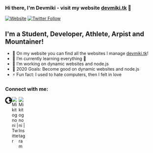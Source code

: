 ### Hi there, I'm Devmiki - visit my website [devmiki.tk][website] 👋

[![Website](https://img.shields.io/website?label=devmiki.tk&style=for-the-badge&url=https%3A%2F%2Fdevmiki.tk)](https://devmiki.tk)
[![Twitter Follow](https://img.shields.io/twitter/follow/Mikitognoni?color=1DA1F2&logo=twitter&style=for-the-badge)](https://twitter.com/intent/follow?original_referer=https%3A%2F%2Fgithub.com%2FDeveloperMikitognoni&screen_name=Devmiki)

## I'm a Student, Developer, Athlete, Arpist and Mountainer!

- 🔭 On my website you can find all the websites I manage [devmiki.tk][website]!
- 🌱 I’m currently learning everything 🤣
- 👯 I’m working on dynamic websites and node.js
- 🥅 2020 Goals: Become good on dynamic websites and node.js
- ⚡ Fun fact: I used to hate computers, then I felt in love

### Connect with me:

[<img align="left" alt="devmiki.tk" width="22px" src="https://raw.githubusercontent.com/iconic/open-iconic/master/svg/globe.svg" />][website]
[<img align="left" alt="Mikitognoni | Twitter" width="22px" src="https://cdn.jsdelivr.net/npm/simple-icons@v3/icons/twitter.svg" />][twitter]
[<img align="left" alt="Mikitognoni | Instagram" width="22px" src="https://cdn.jsdelivr.net/npm/simple-icons@v3/icons/instagram.svg" />][instagram]

<br />
<!--
### Languages and Tools:

[<img align="left" alt="Visual Studio Code" width="26px" src="https://raw.githubusercontent.com/github/explore/80688e429a7d4ef2fca1e82350fe8e3517d3494d/topics/visual-studio-code/visual-studio-code.png" />][webdevplaylist]
[<img align="left" alt="HTML5" width="26px" src="https://raw.githubusercontent.com/github/explore/80688e429a7d4ef2fca1e82350fe8e3517d3494d/topics/html/html.png" />][webdevplaylist]
[<img align="left" alt="CSS3" width="26px" src="https://raw.githubusercontent.com/github/explore/80688e429a7d4ef2fca1e82350fe8e3517d3494d/topics/css/css.png" />][cssplaylist]
[<img align="left" alt="Sass" width="26px" src="https://raw.githubusercontent.com/github/explore/80688e429a7d4ef2fca1e82350fe8e3517d3494d/topics/sass/sass.png" />][cssplaylist]
[<img align="left" alt="JavaScript" width="26px" src="https://raw.githubusercontent.com/github/explore/80688e429a7d4ef2fca1e82350fe8e3517d3494d/topics/javascript/javascript.png" />][jsplaylist]
[<img align="left" alt="React" width="26px" src="https://raw.githubusercontent.com/github/explore/80688e429a7d4ef2fca1e82350fe8e3517d3494d/topics/react/react.png" />][reactplaylist]
[<img align="left" alt="Gatsby" width="26px" src="https://raw.githubusercontent.com/github/explore/e94815998e4e0713912fed477a1f346ec04c3da2/topics/gatsby/gatsby.png" />][webdevplaylist]
[<img align="left" alt="GraphQL" width="26px" src="https://raw.githubusercontent.com/github/explore/80688e429a7d4ef2fca1e82350fe8e3517d3494d/topics/graphql/graphql.png" />][webdevplaylist]
[<img align="left" alt="Node.js" width="26px" src="https://raw.githubusercontent.com/github/explore/80688e429a7d4ef2fca1e82350fe8e3517d3494d/topics/nodejs/nodejs.png" />][webdevplaylist]
[<img align="left" alt="Deno" width="26px" src="https://raw.githubusercontent.com/github/explore/361e2821e2dea67711cde99c9c40ed357061cf27/topics/deno/deno.png" />][webdevplaylist]
[<img align="left" alt="SQL" width="26px" src="https://raw.githubusercontent.com/github/explore/80688e429a7d4ef2fca1e82350fe8e3517d3494d/topics/sql/sql.png" />][webdevplaylist]
[<img align="left" alt="MySQL" width="26px" src="https://raw.githubusercontent.com/github/explore/80688e429a7d4ef2fca1e82350fe8e3517d3494d/topics/mysql/mysql.png" />][webdevplaylist]
[<img align="left" alt="MongoDB" width="26px" src="https://raw.githubusercontent.com/github/explore/80688e429a7d4ef2fca1e82350fe8e3517d3494d/topics/mongodb/mongodb.png" />][webdevplaylist]
[<img align="left" alt="Git" width="26px" src="https://raw.githubusercontent.com/github/explore/80688e429a7d4ef2fca1e82350fe8e3517d3494d/topics/git/git.png" />][webdevplaylist]
[<img align="left" alt="GitHub" width="26px" src="https://raw.githubusercontent.com/github/explore/78df643247d429f6cc873026c0622819ad797942/topics/github/github.png" />][webdevplaylist]
[<img align="left" alt="Terminal" width="26px" src="https://raw.githubusercontent.com/github/explore/80688e429a7d4ef2fca1e82350fe8e3517d3494d/topics/terminal/terminal.png" />][webdevplaylist]

<br />
<br />

---

### 📺 Latest YouTube Videos
-->
<!-- YOUTUBE:START -->
<!-- YOUTUBE:END -->
<!--
➡️ [more videos...](https://youtube.com/codestackr)

---

### 📕 Latest Blog Posts
-->
<!-- BLOG-POST-LIST:START -->
<!-- BLOG-POST-LIST:END -->
<!--
➡️ [more blog posts...](https://codestackr.com)

---

<details>
  <summary>:zap: Recent Github Activity</summary>
  -->
<!--START_SECTION:activity-->
<!--END_SECTION:activity-->
<!--
</details>

<details>
  <summary>:zap: Github Stats</summary>

  <img align="left" alt="codeSTACKr's Github Stats" src="https://github-readme-stats.codestackr.vercel.app/api?username=codeSTACKr&show_icons=true&hide_border=true" />

</details>
-->
[website]: https://devmiki.tk
[twitter]: https://twitter.com/Mikitognoni
[instagram]: https://instagram.com/Mikitognoni